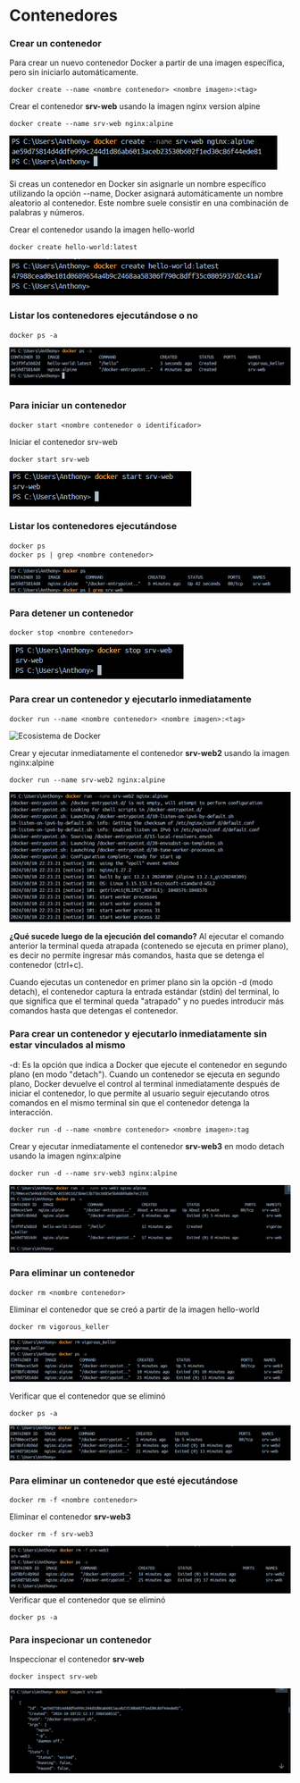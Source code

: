 # Contenedores

### Crear un contenedor
Para crear un nuevo contenedor Docker a partir de una imagen específica, pero sin iniciarlo automáticamente. 

```
docker create --name <nombre contenedor> <nombre imagen>:<tag>
```
Crear el contenedor  **srv-web** usando la imagen nginx version alpine
```
docker create --name srv-web nginx:alpine
```
![srvWeb](img/srvWeb.png)

Si creas un contenedor en Docker sin asignarle un nombre específico utilizando la opción --name, Docker asignará automáticamente un nombre aleatorio al contenedor. Este nombre suele consistir en una combinación de palabras y números.  

Crear el contenedor usando la imagen hello-world
```
docker create hello-world:latest
```
![helloWorld](img/helloWorld.png)

### Listar los contenedores ejecutándose o no

```
docker ps -a
```
![listar](img/listar.png)

### Para iniciar un contenedor

```
docker start <nombre contenedor o identificador>
```
Iniciar el contenedor srv-web 
```
docker start srv-web
```
![iniciarSrvWeb](img/iniciarSrvWeb.png)

### Listar los contenedores ejecutándose
```
docker ps 
docker ps | grep <nombre contenedor>
```
![listarContenedorEjecutandose](img/listarContenedorEjecutandose.png)

### Para detener un contenedor

```
docker stop <nombre contenedor>
```

![stopSrvWeb](img/stopSrvWeb.png)

### Para crear un contenedor y ejecutarlo inmediatamente

```
docker run --name <nombre contenedor> <nombre imagen>:<tag>
```
![Ecosistema de Docker](img/dockerRun.PNG)

Crear y ejecutar inmediatamente el contenedor **srv-web2** usando la imagen nginx:alpine
```
docker run --name srv-web2 nginx:alpine
```
![ejecPrimerPlano](img/ejecPrimerPlano.png)

**¿Qué sucede luego de la ejecución del comando?**
Al ejecutar el comando anterior la terminal queda atrapada (contenedo se ejecuta en primer plano), es decir no permite ingresar más comandos, hasta que se detenga el contenedor (ctrl+c).

Cuando ejecutas un contenedor en primer plano sin la opción -d (modo detach), el contenedor captura la entrada estándar (stdin) del terminal, lo que significa que el terminal queda "atrapado" y no puedes introducir más comandos hasta que detengas el contenedor.

### Para crear un contenedor y ejecutarlo inmediatamente sin estar vinculados al mismo
-d: Es la opción que indica a Docker que ejecute el contenedor en segundo plano (en modo "detach").
Cuando un contenedor se ejecuta en segundo plano, Docker devuelve el control al terminal inmediatamente después de iniciar el contenedor, lo que permite al usuario seguir ejecutando otros comandos en el mismo terminal sin que el contenedor detenga la interacción.

```
docker run -d --name <nombre contenedor> <nombre imagen>:tag
```
Crear y ejecutar inmediatamente el contenedor **srv-web3** en modo detach usando la imagen nginx:alpine
```
docker run -d --name srv-web3 nginx:alpine
```
![ejecSegundoPlano](img/ejecSegundoPlano.png)

### Para eliminar un contenedor

```
docker rm <nombre contenedor>
```
Eliminar el contenedor que se creó a partir de la imagen hello-world 

```
docker rm vigorous_keller
```
![eliminarVigorous_keller](img/eliminarVigorous_keller.png)

Verificar que el contenedor que se eliminó
```
docker ps -a
```
![verificarContenedorEliminado](img/verificarContenedorEliminado.png)

### Para eliminar un contenedor que esté ejecutándose

```
docker rm -f <nombre contenedor>
```
Eliminar el contenedor **srv-web3** 
```
docker rm -f srv-web3
```
![eliminarSrvWeb3](img/eliminarSrvWeb3.png)
Verificar que el contenedor que se eliminó
```
docker ps -a
```

### Para inspecionar un contenedor 

Inspeccionar el contenedor **srv-web** 
```
docker inspect srv-web
```
![inspectSrvWeb](img/inspectSrvWeb.png)
